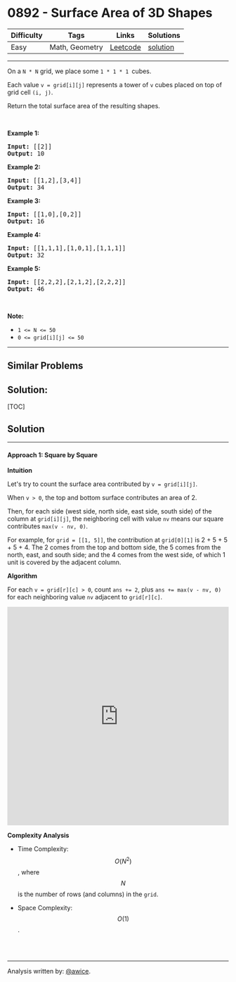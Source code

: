# 0892 - Surface Area of 3D Shapes

Difficulty  | Tags | Links | Solutions
----------- | ---- | ----- | -----
Easy | Math, Geometry | [Leetcode](https://leetcode.com/problems/surface-area-of-3d-shapes) | [solution](https://leetcode.com/problems/surface-area-of-3d-shapes/solution/)


-----------

<p>On a&nbsp;<code>N&nbsp;*&nbsp;N</code>&nbsp;grid, we place some&nbsp;<code>1 * 1 * 1&nbsp;</code>cubes.</p>

<p>Each value&nbsp;<code>v = grid[i][j]</code>&nbsp;represents a tower of&nbsp;<code>v</code>&nbsp;cubes placed on top of grid cell&nbsp;<code>(i, j)</code>.</p>

<p>Return the total surface area of the resulting shapes.</p>

<p>&nbsp;</p>

<div>
<div>
<div>
<ul>
</ul>
</div>
</div>
</div>

<div>
<p><strong>Example 1:</strong></p>

<pre>
<strong>Input: </strong><span id="example-input-1-1">[[2]]</span>
<strong>Output: </strong><span id="example-output-1">10</span>
</pre>

<div>
<p><strong>Example 2:</strong></p>

<pre>
<strong>Input: </strong><span id="example-input-2-1">[[1,2],[3,4]]</span>
<strong>Output: </strong><span id="example-output-2">34</span>
</pre>

<div>
<p><strong>Example 3:</strong></p>

<pre>
<strong>Input: </strong><span id="example-input-3-1">[[1,0],[0,2]]</span>
<strong>Output: </strong><span id="example-output-3">16</span>
</pre>

<div>
<p><strong>Example 4:</strong></p>

<pre>
<strong>Input: </strong><span id="example-input-4-1">[[1,1,1],[1,0,1],[1,1,1]]</span>
<strong>Output: </strong><span id="example-output-4">32</span>
</pre>

<div>
<p><strong>Example 5:</strong></p>

<pre>
<strong>Input: </strong><span id="example-input-5-1">[[2,2,2],[2,1,2],[2,2,2]]</span>
<strong>Output: </strong><span id="example-output-5">46</span>
</pre>

<p>&nbsp;</p>

<p><strong>Note:</strong></p>

<ul>
	<li><code>1 &lt;= N &lt;= 50</code></li>
	<li><code>0 &lt;= grid[i][j] &lt;= 50</code></li>
</ul>
</div>
</div>
</div>
</div>
</div>


-----------


## Similar Problems




## Solution:

[TOC]

## Solution
---
#### Approach 1: Square by Square

**Intuition**

Let's try to count the surface area contributed by `v = grid[i][j]`.

When `v > 0`, the top and bottom surface contributes an area of 2.

Then, for each side (west side, north side, east side, south side) of the column at `grid[i][j]`, the neighboring cell with value `nv` means our square contributes `max(v - nv, 0)`.

For example, for `grid = [[1, 5]]`, the contribution at `grid[0][1]` is 2 + 5 + 5 + 5 + 4.  The 2 comes from the top and bottom side, the 5 comes from the north, east, and south side; and the 4 comes from the west side, of which 1 unit is covered by the adjacent column.

**Algorithm**

For each `v = grid[r][c] > 0`, count `ans += 2`, plus `ans += max(v - nv, 0)` for each neighboring value `nv` adjacent to `grid[r][c]`.

<iframe src="https://leetcode.com/playground/JqxzqTG3/shared" frameBorder="0" width="100%" height="497" name="JqxzqTG3"></iframe>

**Complexity Analysis**

* Time Complexity:  $$O(N^2)$$, where $$N$$ is the number of rows (and columns) in the `grid`.

* Space Complexity:  $$O(1)$$.
<br />
<br />


---


Analysis written by: [@awice](https://leetcode.com/awice).
